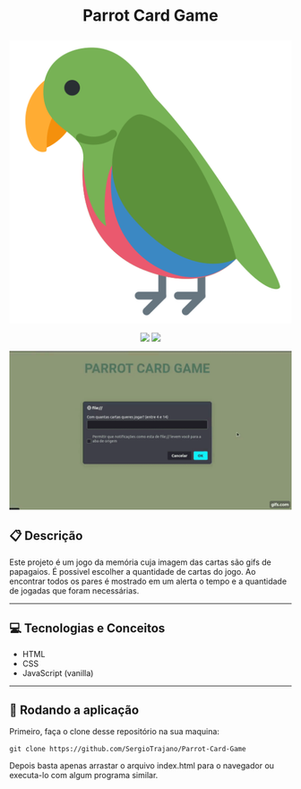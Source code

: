 # <p align = "center"> Parrot Card Game </p>

<p align="center">
   <img src="https://raw.githubusercontent.com/SergioTrajano/Parrot-Card-Game/main/front.png"/>
</p>
<p align = "center">
   <img src="https://img.shields.io/badge/author-SergioTrajano-4dae71?style=flat-square" />
   <img src="https://img.shields.io/github/languages/count/SergioTrajano/Parrot-Card-Game?color=4dae71&style=flat-square" />
</p>


![](https://github.com/SergioTrajano/Parrot-Card-Game/blob/main/gifs/Parrot.gif)

##  :clipboard: Descrição

Este projeto é um jogo da memória cuja imagem das cartas são gifs de papagaios. É possivel escolher a quantidade de cartas do jogo. Ao encontrar todos os pares é mostrado em um alerta o tempo e a quantidade de jogadas que foram necessárias.

***

## :computer:	 Tecnologias e Conceitos

- HTML
- CSS
- JavaScript (vanilla)

***

## 🏁 Rodando a aplicação

Primeiro, faça o clone desse repositório na sua maquina:

```
git clone https://github.com/SergioTrajano/Parrot-Card-Game
```

Depois basta apenas arrastar o arquivo index.html para o navegador ou executa-lo com algum programa similar.
